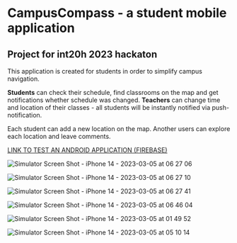 # CampusCompass - a student mobile application

## Project for int20h 2023 hackaton

This application is created for students in order to simplify campus navigation. 

**Students** can check their schedule, find classrooms on the map and get notifications whether schedule was changed. **Teachers** can change time and location of their classes - all students will be instantly notified via push-notification.

Each student can add a new location on the map. Another users can explore each location and leave comments.

[LINK TO TEST AN ANDROID APPLICATION (FIREBASE)](https://appdistribution.firebase.dev/i/ec9188185ac42728)


![Simulator Screen Shot - iPhone 14 - 2023-03-05 at 06 27 06](https://user-images.githubusercontent.com/55760070/222942098-96597a22-5dd4-4c3e-8b99-0b6e647a77a7.png)

![Simulator Screen Shot - iPhone 14 - 2023-03-05 at 06 27 10](https://user-images.githubusercontent.com/55760070/222942101-dd6ce39f-07d6-4864-8e47-a0cfdf434096.png)

![Simulator Screen Shot - iPhone 14 - 2023-03-05 at 06 27 41](https://user-images.githubusercontent.com/55760070/222942107-5de1d6de-f41b-4407-85e9-40b50dd87e02.png)

![Simulator Screen Shot - iPhone 14 - 2023-03-05 at 06 46 04](https://user-images.githubusercontent.com/55760070/222942173-2fa866bc-b3a5-4c1b-bfca-1bbdea3c0d4b.png)

![Simulator Screen Shot - iPhone 14 - 2023-03-05 at 01 49 52](https://user-images.githubusercontent.com/55760070/222942193-91e85f60-0f25-408e-9f03-344217ecaf8a.png)

![Simulator Screen Shot - iPhone 14 - 2023-03-05 at 05 10 14](https://user-images.githubusercontent.com/55760070/222942108-c1e42964-9be8-4fdb-b34c-4dabdb178c5c.png)
